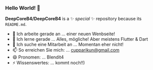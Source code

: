 ### Hello World! 👋
**DeepCoreB4/DeepCoreB4** is a ✨ _special_ ✨ repository because its `README.md`.

- 🔭 Ich arbeite gerade an ... einer neuen Wenbseite!
- 🌱 Ich lerne gerade ... Alles, mögliche! Aber meistens Flutter & Dart
- 👯 Ich suche eine Mitarbeit an ... Momentan eher nicht!
- 📫 So erreichen Sie mich: ... cupparikun@gmail.com
- 😄 Pronomen: ... Blendit4
- ⚡ Wissenswertes: ... kommt noch!!)
